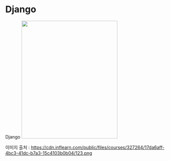 # Django
Django
<img src="https://cdn.inflearn.com/public/files/courses/327264/17da6aff-4bc3-41dc-b7a3-15c4103b0b04/123.png"  width="300" height="370">

이미지 출처 : https://cdn.inflearn.com/public/files/courses/327264/17da6aff-4bc3-41dc-b7a3-15c4103b0b04/123.png

